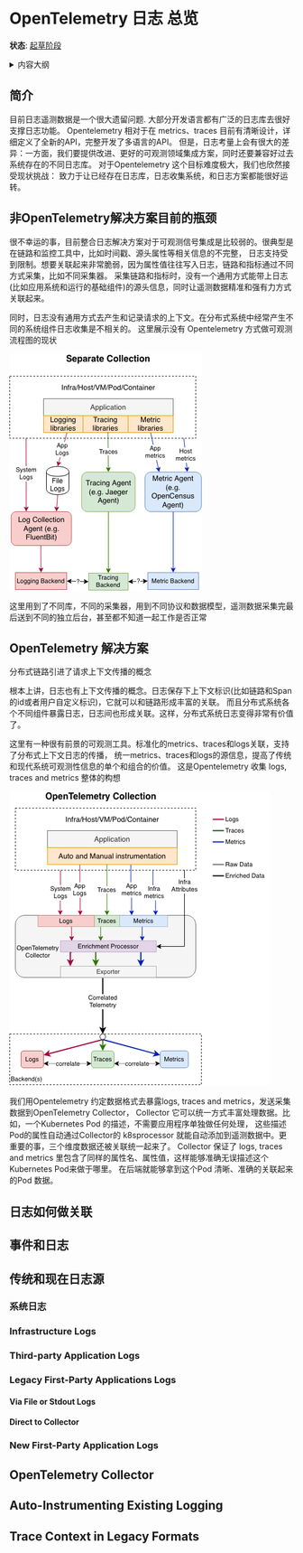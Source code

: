 # OpenTelemetry 日志 总览

**状态**: [起草阶段](https://opentelemetry.io/status/)

<details>
<summary>内容大纲</summary>

<!-- toc -->

- [简介](#introduction)
- [非OpenTelemetry解决方案目前的瓶颈](#limitations-of-non-opentelemetry-solutions)
- [OpenTelemetry解决方案介绍](#opentelemetry-solution)
- [日志如何做关联](#log-correlation)
- [事件和日志](#events-and-logs)
- [传统和现在日志源](#legacy-and-modern-log-sources)
  * [系统日志](#system-logs)
  * [组件日志](#infrastructure-logs)
  * [第三方应用日志](#third-party-application-logs)
  * [老系统自身业务日志](#legacy-first-party-applications-logs)
    + [Via File or Stdout Logs](#via-file-or-stdout-logs)
    + [Direct to Collector](#direct-to-collector)
  * [新系统自身业务日志](#new-first-party-application-logs)
- [OpenTelemetry Collector](#opentelemetry-collector)
- [自动检测已存在日志行为](#auto-instrumenting-existing-logging)


<!-- tocstop -->

</details>

## 简介

目前日志遥测数据是一个很大遗留问题. 大部分开发语言都有广泛的日志库去很好支撑日志功能。
Opentelemetry 相对于在 metrics、traces 目前有清晰设计，详细定义了全新的API，完整开发了多语言的API。
但是，日志考量上会有很大的差异：一方面，我们要提供改进、更好的可观测领域集成方案，同时还要兼容好过去系统存在的不同日志库。
对于Opentelemetry 这个目标难度极大，我们也欣然接受现状挑战：
致力于让已经存在日志库，日志收集系统，和日志方案都能很好运转。

## 非OpenTelemetry解决方案目前的瓶颈

很不幸运的事，目前整合日志解决方案对于可观测信号集成是比较弱的。很典型是在链路和监控工具中，比如时间戳、源头属性等相关信息的不完整，
日志支持受到限制。想要关联起来非常脆弱，因为属性值往往写入日志，链路和指标通过不同方式采集，比如不同采集器。
采集链路和指标时，没有一个通用方式能带上日志(比如应用系统和运行的基础组件)的源头信息，同时让遥测数据精准和强有力方式关联起来。

同时，日志没有通用方式去产生和记录请求的上下文。在分布式系统中经常产生不同的系统组件日志收集是不相关的。
这里展示没有 Opentelemetry 方式做可观测流程图的现状



![Separate Collection Diagram](https://github.com/open-telemetry/opentelemetry-specification/blob/main/specification/logs/img/separate-collection.png)

这里用到了不同库，不同的采集器，用到不同协议和数据模型，遥测数据采集完最后送到不同的独立后台，甚至都不知道一起工作是否正常


## OpenTelemetry 解决方案


分布式链路引进了请求上下文传播的概念

根本上讲，日志也有上下文传播的概念。日志保存下上下文标识(比如链路和Span的id或者用户自定义标识)，它就可以和链路形成丰富的关联。
而且分布式系统各个不同组件暴露日志，日志间也形成关联。这样，分布式系统日志变得非常有价值了。

这里有一种很有前景的可观测工具。标准化的metrics、traces和logs关联，支持了分布式上下文日志的传播，
统一metrics、traces和logs的源信息，提高了传统和现代系统可观测性信息的单个和组合的价值。
这是Opentelemetry 收集 logs, traces and metrics 整体的构想



![Unified Collection Diagram](https://github.com/open-telemetry/opentelemetry-specification/blob/main/specification/logs/img/unified-collection.png)

我们用Opentelemetry 约定数据格式去暴露logs, traces and metrics，发送采集数据到OpenTelemetry Collector，
Collector 它可以统一方式丰富处理数据。比如，一个Kubernetes Pod 的描述，不需要应用程序单独做任何处理，
这些描述Pod的属性自动通过Collector的 k8sprocessor 就能自动添加到遥测数据中。更重要的事，三个维度数据还被关联统一起来了。
Collector 保证了 logs, traces and metrics 里包含了同样的属性名、属性值，这样能够准确无误描述这个Kubernetes Pod来做于哪里。
在后端就能够拿到这个Pod 清晰、准确的关联起来的Pod 数据。



## 日志如何做关联



## 事件和日志



## 传统和现在日志源



### 系统日志



### Infrastructure Logs



### Third-party Application Logs



### Legacy First-Party Applications Logs



#### Via File or Stdout Logs


#### Direct to Collector



### New First-Party Application Logs


## OpenTelemetry Collector


## Auto-Instrumenting Existing Logging



## Trace Context in Legacy Formats
